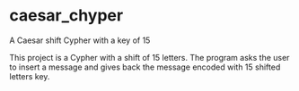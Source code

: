 # caesar_chyper
A Caesar shift  Cypher with a key of 15 

This project is a Cypher with a shift of 15 letters. 
The program asks the user to insert a message  and gives back the message encoded with 15 shifted letters key.



